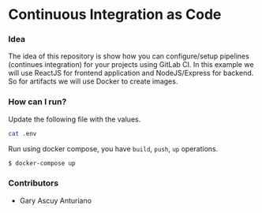 # Continuous Integration as Code

### Idea

The idea of this repository is show how you can configure/setup pipelines (continues integration) for your projects using GitLab CI.
In this example we will use ReactJS for frontend application and NodeJS/Express for backend. So for artifacts we will use Docker to create images.

### How can I run?

Update the following file with the values.

```sh
cat .env
```

Run using docker compose, you have `build`, `push`, `up` operations.

```sh
$ docker-compose up
```

### Contributors

- Gary Ascuy Anturiano
